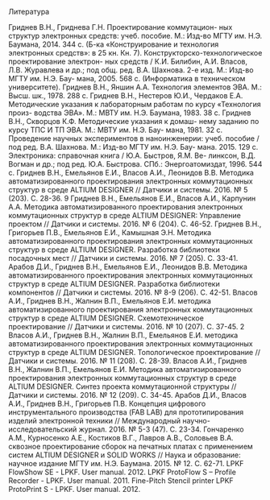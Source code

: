 Литература

Гриднев В.Н., Гриднева Г.Н. Проектирование коммутацион- ных структур электронных средств: учеб. пособие. М.: Изд-во МГТУ им. Н.Э. Баумана, 2014. 344 с. (Б-ка «Конструирование и технология электронных средств»: в 25 кн. Кн. 7).
Конструкторско-технологическое проектирование электрон- ных средств / К.И. Билибин, А.И. Власов, Л.В. Журавлева и др.; под общ. ред. В.А. Шахнова. 2-е изд. М.: Изд-во МГТУ им. Н.Э. Бау- мана, 2005. 568 с. (Информатика в техническом университете).
Гриднев В.Н., Яншин А.А. Технология элементов ЭВА. М.: Высш. шк., 1978. 288 с.
Гриднев В.Н., Нестеров Ю.И., Чердаков Е.А. Методические указания к лабораторным работам по курсу «Технология произ- водства ЭВА». М.: МВТУ им. Н.Э. Баумана, 1983. 38 с.
Гриднев В.Н., Скворцов К.Ф. Методические указания к домаш- нему заданию по курсу ТПС И ТП ЭВА. М.: МВТУ им. Н.Э. Бау- мана, 1981. 32 с.
Проведение научных экспериментов в наноинженерии: учеб. пособие / под ред. В.А. Шахнова. М.: Изд-во МГТУ им. Н.Э. Бау- мана. 2015. 129 с.
Электроника: справочная книга / Ю.А. Быстров, Я.М. Ве- линксон, В.Д. Вогман и др.; под ред. Ю.А. Быстрова. СПб.: Энергоатомиздат, 1996. 544 с.
Гриднев В.Н., Емельянов Е.И., Власов А.И., Леонидов В.В. Методика автоматизированного проектирования электронных коммутационных структур в среде ALTIUM DESIGNER // Датчики и системы. 2016. № 5 (203). С. 28-36. 	9
Гриднев В.Н., Емельянов Е.И., Власов А.И., Карпунин А.А. Методика автоматизированного проектирования электронных коммутационных структур в среде ALTIUM DESIGNER: Управление проектом // Датчики и системы. 2016. № 6 (204). С. 46-52.
Гриднев В.Н., Григорьев П.В., Емельянов Е.И., Камышная Э.Н. Методика автоматизированного проектирования электронных коммутационных структур в среде ALTIUM DESIGNER. Разработка библиотеки посадочных мест // Датчики и системы. 2016. № 7 (205). С. 33-41.
Арабов Д.И., Гриднев В.Н., Емельянов Е.И., Леонидов В.В. Методика автоматизированного проектирования электронных коммутационных структур в среде ALTIUM DESIGNER. Разработка библиотеки компонентов // Датчики и системы. 2016. № 8-9 (206). С. 42-51.
Власов А.И., Гриднев В.Н., Жалнин В.П., Емельянов Е.И. методика автоматизированного проектирования электронных коммутационных структур в среде ALTIUM DESIGNER. Схемотехническое проектирование // Датчики и системы. 2016. № 10 (207). С. 37-45. 	2
Власов А.И., Гриднев В.Н., Жалнин В.П., Емельянов Е.И. методика автоматизированного проектирования электронных коммутационных структур в среде ALTIUM DESIGNER. Топологическое проектирование // Датчики и системы. 2016. № 11 (208). С. 28-39.
Власов А.И., Гриднев В.Н., Жалнин В.П., Емельянов Е.И. Методика автоматизированного проектирования электронных коммутационных структур в среде ALTIUM DESIGNER. Синтез проекта коммутационной структуры // Датчики и системы. 2016. № 12 (209). С. 34-45.
Арабов Д.И., Власов А.И., Гриднев В.Н., Григорьев П.В. Концепция цифрового инструментального производства (FAB LAB) для прототипирования изделий электронной техники // Международный научно-исследовательский журнал. 2016. № 5-3 (47). С. 23-34.
Гончаренко А.М., Курносенко А.Е., Костиков В.Г., Лавров А.В., Соловьев В.А. сквозное проектирование сборок на печатных платах с применением систем ALTIUM DESIGNER и SOLID WORKS // Наука и образование: научное издание МГТУ им. Н.Э. Баумана. 2015. № 12. С. 62-71.
LPKF FlowShow SE - LPKF. User manual. 2012.
LPKF ProtoFlow S – Profile Recorder - LPKF. User manual. 2011.
Fine-Pitch Stencil printer LPKF ProtoPrint S - LPKF. User manual. 2012.

